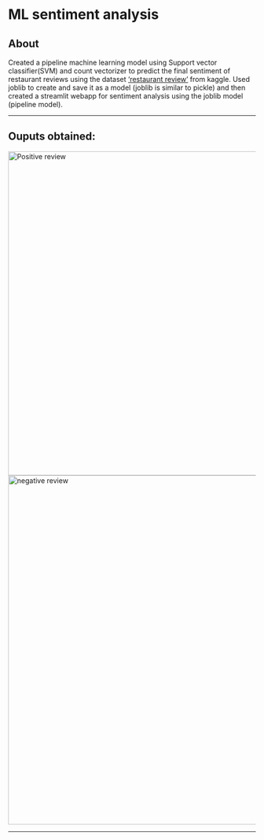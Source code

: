 # ML sentiment analysis 

## About

Created a pipeline machine learning model using Support vector classifier(SVM) and count vectorizer to predict the final sentiment of restaurant reviews using the dataset [‘restaurant review’](https://www.kale.com/d4rklucif3r/restaurant-reviews) from kaggle. Used joblib to create and save it as a model (joblib is similar to pickle) and then created a streamlit webapp for sentiment analysis using the joblib model (pipeline model).

---
## Ouputs obtained: 

<img width="658" alt="Positive review" src="https://user-images.githubusercontent.com/84735848/183641243-3dd970e5-6401-4afd-a938-c2be276f7777.png">

<img width="709" alt="negative review" src="https://user-images.githubusercontent.com/84735848/183641257-1b1d0a76-28d9-43c6-b389-553c6936c229.png">

---
